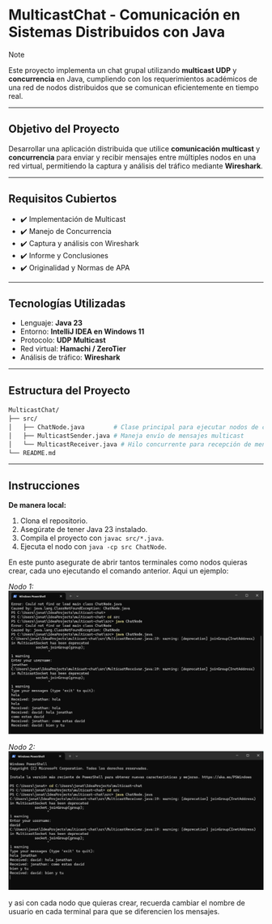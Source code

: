 # MulticastChat - Comunicación en Sistemas Distribuidos con Java

>[!NOTE]  
>Este proyecto implementa un chat grupal utilizando **multicast UDP** y **concurrencia** en Java, cumpliendo con los requerimientos académicos de una red de nodos distribuidos que se comunican eficientemente en tiempo real.

---

## Objetivo del Proyecto

Desarrollar una aplicación distribuida que utilice **comunicación multicast** y **concurrencia** para enviar y recibir mensajes entre múltiples nodos en una red virtual, permitiendo la captura y análisis del tráfico mediante **Wireshark**.

---

## Requisitos Cubiertos

- ✔️ Implementación de Multicast
- ✔️ Manejo de Concurrencia
- ✔️ Captura y análisis con Wireshark
- ✔️ Informe y Conclusiones
- ✔️ Originalidad y Normas de APA

---

## Tecnologías Utilizadas

- Lenguaje: **Java 23**
- Entorno: **IntelliJ IDEA en Windows 11**
- Protocolo: **UDP Multicast**
- Red virtual: **Hamachi / ZeroTier**
- Análisis de tráfico: **Wireshark**

---

## Estructura del Proyecto

```bash
MulticastChat/
├── src/
│   ├── ChatNode.java        # Clase principal para ejecutar nodos de chat
│   ├── MulticastSender.java # Maneja envío de mensajes multicast
│   └── MulticastReceiver.java # Hilo concurrente para recepción de mensajes
└── README.md
```

---
## Instrucciones 

**De manera local:**
1. Clona el repositorio.
2. Asegúrate de tener Java 23 instalado.
3. Compila el proyecto con `javac src/*.java`.
4. Ejecuta el nodo con `java -cp src ChatNode`.

En este punto asegurate de abrir tantos terminales como nodos quieras crear, cada uno ejecutando el comando anterior.
Aqui un ejemplo:

_Nodo 1:_
![Nodo 1.png](resourses/Nodo%201.png)

_Nodo 2:_
![Nodo 2.png](resourses/Nodo%202.png)

y asi con cada nodo que quieras crear, recuerda cambiar el nombre de usuario en cada terminal para que se diferencien los mensajes.
